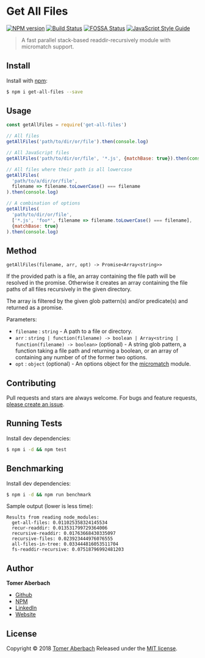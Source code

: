 # Get All Files

[![NPM version](https://img.shields.io/npm/v/get-all-files.svg)](https://www.npmjs.com/package/get-all-files) [![Build Status](https://img.shields.io/travis/TomerADev/get-all-files.svg)](https://travis-ci.org/TomerADev/get-all-files) [![FOSSA Status](https://app.fossa.io/api/projects/git%2Bgithub.com%2FTomerADev%2Fget-all-files.svg?type=shield)](https://app.fossa.io/projects/git%2Bgithub.com%2FTomerADev%2Fget-all-files?ref=badge_shield) [![JavaScript Style Guide](https://img.shields.io/badge/code_style-standard-brightgreen.svg)](https://standardjs.com)

> A fast parallel stack-based readdir-recursively module with micromatch support.

## Install

Install with [npm](https://www.npmjs.com):

```sh
$ npm i get-all-files --save
```

## Usage

```js
const getAllFiles = require('get-all-files')

// All files
getAllFiles('path/to/dir/or/file').then(console.log)

// All JavaScript files
getAllFiles('path/to/dir/or/file', '*.js', {matchBase: true}).then(console.log)

// All files where their path is all lowercase
getAllFiles(
  'path/to/a/dir/or/file',
  filename => filename.toLowerCase() === filename
).then(console.log)

// A combination of options
getAllFiles(
  'path/to/dir/or/file',
  ['*.js', 'foo*', filename => filename.toLowerCase() === filename],
  {matchBase: true}
).then(console.log)
```

## Method

`getAllFiles(filename, arr, opt) -> Promise<Array<string>>`

If the provided path is a file, an array containing the file path will be resolved in the promise. Otherwise it creates an array containing the file paths of all files recursively in the given directory.

The array is filtered by the given glob pattern(s) and/or predicate(s) and returned as a promise.

Parameters:
 * `filename` : `string` - A path to a file or directory.
 * `arr` : `string | function(filename) -> boolean | Array<string | function(filename) -> boolean>` (optional) - A string glob pattern, a function taking a file path and returning a boolean, or an array of containing any number of of the former two options.
 * `opt` : `object` (optional) - An options object for the [micromatch](https://www.npmjs.com/package/micromatch) module.

## Contributing

Pull requests and stars are always welcome. For bugs and feature requests, [please create an issue](https://github.com/TomerADev/get-all-files/issues/new).

## Running Tests

Install dev dependencies:

```sh
$ npm i -d && npm test
```

## Benchmarking

Install dev dependencies:

```sh
$ npm i -d && npm run benchmark
```

Sample output (lower is less time):
```
Results from reading node_modules:
  get-all-files: 0.011025358324145534
  recur-readdir: 0.013531799729364006
  recursive-readdir: 0.01763668430335097
  recursive-files: 0.023923444976076555
  all-files-in-tree: 0.033444816053511704
  fs-readdir-recursive: 0.07518796992481203
```

## Author

**Tomer Aberbach**

* [Github](https://github.com/TomerADev)
* [NPM](https://www.npmjs.com/~tomeraberbach)
* [LinkedIn](https://www.linkedin.com/in/tomer-a)
* [Website](https://tomeraberba.ch)

## License

Copyright © 2018 [Tomer Aberbach](https://github.com/TomerADev)
Released under the [MIT license](https://github.com/TomerADev/get-all-files/blob/master/LICENSE).
